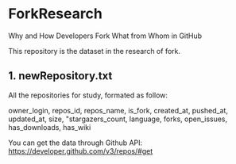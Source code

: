 # ForkResearch
Why and How Developers Fork What from Whom in GitHub

This repository is the dataset in the research of fork.

## 1. newRepository.txt

All the repositories for study, formated as follow:

owner_login, repos_id, repos_name, is_fork, created_at, pushed_at, updated_at, size, "stargazers_count, language, forks, open_issues, has_downloads, has_wiki

You can get the data through Github API:  https://developer.github.com/v3/repos/#get
